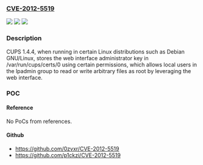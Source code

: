 ### [CVE-2012-5519](https://cve.mitre.org/cgi-bin/cvename.cgi?name=CVE-2012-5519)
![](https://img.shields.io/static/v1?label=Product&message=n%2Fa&color=blue)
![](https://img.shields.io/static/v1?label=Version&message=n%2Fa&color=blue)
![](https://img.shields.io/static/v1?label=Vulnerability&message=n%2Fa&color=brighgreen)

### Description

CUPS 1.4.4, when running in certain Linux distributions such as Debian GNU/Linux, stores the web interface administrator key in /var/run/cups/certs/0 using certain permissions, which allows local users in the lpadmin group to read or write arbitrary files as root by leveraging the web interface.

### POC

#### Reference
No PoCs from references.

#### Github
- https://github.com/0zvxr/CVE-2012-5519
- https://github.com/p1ckzi/CVE-2012-5519

